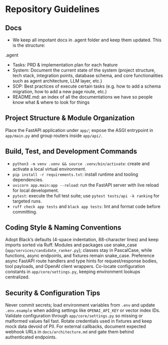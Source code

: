 # Repository Guidelines

## Docs
- We keep all impotant docs in .agent folder and keep them updated. This is the structure:

.agent
- Tasks: PRD & implementation plan for each feature
- System: Document the current state of the system (project structure, tech stack, integration points, database schema, and core functionalities such as agent architecture, LLM layer, etc.)
- SOP: Best practices of execute certain tasks (e.g. how to add a schema migration, how to add a new page route, etc.)
- README.md: an index of all the documentations we have so people know what & where to look for things

## Project Structure & Module Organization
Place the FastAPI application under `app/`; expose the ASGI entrypoint in `app/main.py` and group routers inside `app/api/`.

## Build, Test, and Development Commands
- `python3 -m venv .venv && source .venv/bin/activate`: create and activate a local virtual environment.
- `pip install -r requirements.txt`: install runtime and tooling dependencies.
- `uvicorn app.main:app --reload`: run the FastAPI server with live reload for local development.
- `pytest`: execute the full test suite; use `pytest tests/api -k ranking` for targeted runs.
- `ruff check app tests` and `black app tests`: lint and format code before committing.

## Coding Style & Naming Conventions
Adopt Black’s defaults (4-space indentation, 88-character lines) and keep imports sorted via Ruff. Modules and packages use snake_case (`app/services/candidate_ranker.py`); classes stay in PascalCase, while functions, async endpoints, and fixtures remain snake_case. Preference async FastAPI route handlers and type hints for request/response bodies, tool payloads, and OpenAI client wrappers. Co-locate configuration constants in `app/core/settings.py`, keeping environment lookups centralized.

## Security & Configuration Tips
Never commit secrets; load environment variables from `.env` and update `.env.example` when adding settings like `OPENAI_API_KEY` or vector index IDs. Validate configuration through `app/core/settings.py` so missing or malformed values fail fast. Rotate credentials used in fixtures and keep mock data devoid of PII. For external callbacks, document expected webhook URLs in `docs/architecture.md` and gate them behind authenticated endpoints.
